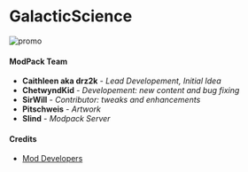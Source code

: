 # GalacticScience
![promo](http://i.imgur.com/mNjrk0a.jpg)

#### ModPack Team
- **Caithleen aka drz2k** - *Lead Developement, Initial Idea*
- **ChetwyndKid** - *Developement: new content and bug fixing*
- **SirWill** - *Contributor: tweaks and enhancements*
- **Pitschweis** - *Artwork*
- **Slind** - *Modpack Server*

#### Credits
- [Mod Developers](https://github.com/MyM-ModpackTeam/GalacticScience/blob/master/credits.rst)
